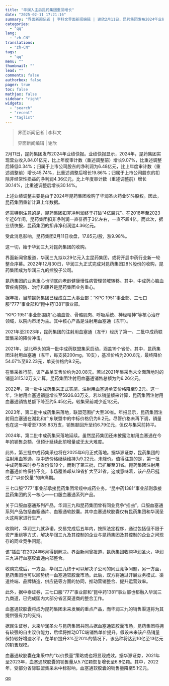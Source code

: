 ```yaml
---
title: "华润入主后昆药集团重回增长"
date: "2025-02-11 17:21:16"
summary: "界面新闻记者 | 李科文界面新闻编辑 | 谢欣2月11日，昆药集团发布2024年业绩快报。业绩快报显..."
categories:
  - "qq"
lang:
  - "zh-CN"
translations:
  - "zh-CN"
tags:
  - "qq"
menu: ""
thumbnail: ""
lead: ""
comments: false
authorbox: false
pager: true
toc: false
mathjax: false
sidebar: "right"
widgets:
  - "search"
  - "recent"
  - "taglist"
---
```


> 界面新闻记者 | 李科文
> 
> 界面新闻编辑 | 谢欣

2月11日，昆药集团发布2024年业绩快报。业绩快报显示，2024年，昆药集团实现营业收入84.01亿元，比上年度审计数（重述调整前）增长9.07%，比重述调整后降低0.34%；归属于上市公司股东的净利润为6.48亿元，比上年度审计数（重述调整前）增长45.74%，比重述调整后增长19.86%；归属于上市公司股东的扣除非经常性损益的净利润4.36亿元，比上年度审计数（重述调整前）增长30.14%，比重述调整后增长30.14%。

上述业绩调整主要是由于2024年昆药集团收购了华润圣火药业51%股权。因此，昆药集团重新计算上年数据。

还需特别注意的是，昆药集团扣非净利润终于打破“4亿魔咒”。在2018年至2023年近6年间，昆药集团扣非净利润一直徘徊于3亿左右，一直不超4亿。而此次，据业绩快报，昆药集团的扣非净利润达4.36亿元。

受此消息影响，昆药集团2月11日收盘，17.85元/股，涨9.98%。

这一切，始于华润三九对昆药集团的收购。

界面新闻曾报道，华润三九拟以29亿元入主昆药集团，或将开启中药行业新一轮整合序幕。2022年12月30日，华润三九正式完成对昆药集团28%股份的收购，昆药集团成为华润三九的控股子公司。

昆药集团的业务重心也彻底向老龄健康慢性病管理领域转移。其中，中成药心脑血管疾病预防、治疗和康养是昆药集团业务重心。

据年报，目前昆药集团已经成立三大事业部：“KPC·1951”事业部、三七口服“777”事业部和“昆中药1381”事业部。

“KPC·1951”事业部围绕“心脑血管、骨骼肌肉、呼吸系统、神经精神”等核心治疗领域，以院内市场为主。其中核心产品是注射用血塞通（冻干）。

2021年至2023年，昆药集团的注射用血塞通（冻干）经历了第一、二批中成药联盟集采的降价冲击。

2021年，湖北牵头的第一批中成药联盟集采启动，涵盖19个省份。其中，昆药集团注射用血塞通（冻干，每支装200mg，10支），基准价格为200.8元，最终降价54.07%至92.23元，单支价格约9.2元。

在集采推行前，该产品单支售价约为20.08元。若以2021年集采尚未全面落地时的销量3115.12万支计算，昆药集团注射用血塞通销售总额为约6.26亿元。

2022年，第一批中成药集采正式实施，注射用血塞通单支价格降至9.2元。这一年，注射用血塞通销量增长至5926.83万支。若以销量额来计算，昆药集团注射用血塞通销售总额下降至约5.45亿元，较集采前减少近1亿元。

2023年，第二批中成药集采落地，联盟范围扩大至30省。年报显示，昆药集团注射用血塞通在湖北和广东联盟中的中标价格仍为9.2元。尽管价格未再下调，销量也在这一年增至7385.83万支，销售额回升至约6.79亿元，但仅与集采前持平。

2024年，第二批中成药集采落地延续。虽然昆药集团还未披露注射用血塞通在今年的销售总额，但预计延续此前增量或无太大难度。

此外，第三批中成药集采也将在2025年6月正式落地。据华源证劵，昆药集团的注射用血塞通，拟中选价格继续维持为9.22元，未降价。值得注意的是，第一批中成药集采时参与省份仅19个，而到了第三批，已扩展至31省。昆药集团注射用血塞通价格保持不变，市场覆盖却从19省扩大至31省。这或意味着，该产品已挺过了“以价换量”的阵痛期。

三七口服“777”事业部承接昆药集团常规中成药业务。“昆中药1381”事业部则承接昆药集团的另一核心——口服血塞通系列产品。

关于口服血塞通系列产品，华润三九和昆药集团曾有同业竞争“插曲”。口服血塞通系列产品包括血塞通片、血塞通软胶囊。其中血塞通软胶囊仅有昆药集团和华润圣火这两家进行生产。

收购时，华润三九就承诺，交易完成后五年内，按照法定程序，通过包括但不限于资产重组等方式，解决华润三九及其控制的企业与昆药集团及其控制的企业之间现存的同业竞争问题。

该“插曲”在2024年6月得到解决。界面新闻曾报道，昆药集团收购华润圣火，华润三九进行血塞胶囊通内部整合。

收购完成后，一方面，华润三九终于可以解决子公司的同业竞争问题，另一方面，昆药集团也可以顺势统一血塞通软胶囊市场。此后，双方将通过开展业务模式、渠道终端、品牌铸造、供应链等方面的协同，推动营销整合、提升运营效率。

此外，据中泰证券，三七口服“777”事业部和“昆中药1381“事业部也都融入华润三九商道，已完成国内大部分省区渠道商的整合工作。

血塞通软胶囊将成为昆药集团未来发展的重点产品，而华润三九的销售渠道将为其提供强有力的支持。

据民生证劵，未来华润圣火与昆药集团共同占据血塞通软胶囊市场，昆药集团将拥有较强的自主议价能力，后续将推动OTC端销售单价提升。假设未来该产品销量保持较好增速水平，在单价提升3%至20%的情况下，该品种将达到10亿至13亿元的销售规模。

血塞通软胶囊在集采中的“以价换量”策略或也将显现成效。据华源证劵，2021年至2023年，血塞通软胶囊的销售量从5.7亿颗恢复增长至6.8亿颗。其中，2022年，受部分省际联盟集采未中标影响，血塞通软胶囊的销售量降至5.1亿元。

[qq](https://new.qq.com/rain/a/20250211A06N4G00)
